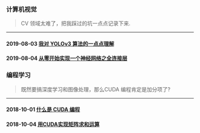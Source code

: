 ### 计算机视觉
> CV 领域太难了，把我踩过的坑一点点记录下来.
--------------------
#### 2019-08-03 [我对 YOLOv3 算法的一点点理解](https://github.com/YunYang1994/CodeFun/blob/master/002-deep_learning/YOLOv3.md)
#### 2019-08-04 [从零开始实现一个神经网络之全连接层](https://github.com/YunYang1994/CodeFun/tree/master/001-do_something_from_scratch/002-connected_layer)


### 编程学习
> 既然要搞深度学习和图像处理，那么CUDA 编程肯定是加分项了?
--------------------
#### 2018-10-01 [什么是 CUDA 编程](https://github.com/YunYang1994/cuda-tutorial/blob/master/004-cuda_tutorial/chapter01)
#### 2018-10-04 [用CUDA实现矩阵求和运算](https://github.com/YunYang1994/cuda-tutorial/blob/master/004-cuda_tutorial/chapter02)

